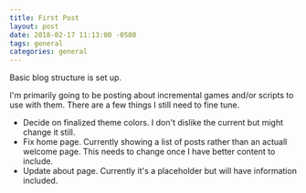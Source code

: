```yaml
---
title: First Post
layout: post
date: 2018-02-17 11:13:00 -0500
tags: general
categories: general
---
```


Basic blog structure is set up.

I'm primarily going to be posting about incremental games and/or scripts to use
with them.  There are a few things I still need to fine tune.
<!-- more -->

- Decide on finalized theme colors.  I don't dislike the current but might
  change it still.
- Fix home page.  Currently showing a list of posts rather than an actuall
  welcome page.  This needs to change once I have better content to include.
- Update about page.  Currently it's a placeholder but will have information
  included.